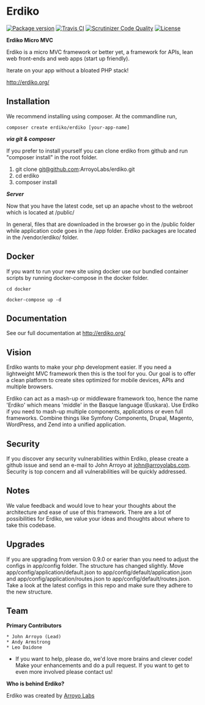 Erdiko
=======

[![Package version](https://img.shields.io/packagist/v/erdiko/erdiko.svg?style=flat-square)](https://packagist.org/packages/erdiko/erdiko) [![Travis CI](https://travis-ci.org/ArroyoLabs/erdiko.svg?branch=master)](https://travis-ci.org/ArroyoLabs/erdiko) [![Scrutinizer Code Quality](https://scrutinizer-ci.com/g/ArroyoLabs/erdiko/badges/quality-score.png?b=master)](https://scrutinizer-ci.com/g/ArroyoLabs/erdiko/?branch=master) [![License](https://poser.pugx.org/erdiko/erdiko/license)](https://packagist.org/packages/erdiko/erdiko)

**Erdiko Micro MVC**

Erdiko is a micro MVC framework or better yet, a framework for APIs, lean web front-ends and web apps (start up friendly).

Iterate on your app without a bloated PHP stack!

http://erdiko.org/


Installation
------------

We recommend installing using composer.  At the commandline run,

	composer create erdiko/erdiko [your-app-name]

***via git & composer***

If you prefer to install yourself you can clone erdiko from github and run "composer install" in the root folder.

1. git clone git@github.com:ArroyoLabs/erdiko.git
2. cd erdiko
3. composer install

***Server***

Now that you have the latest code, set up an apache vhost to the webroot which is located at /public/

In general, files that are downloaded in the browser go in the /public folder while application code goes in the /app folder.  Erdiko packages are located in the /vendor/erdiko/ folder.


Docker
------

If you want to run your new site using docker use our bundled container scripts by running docker-compose in the docker folder.

	cd docker

	docker-compose up -d


Documentation
-------------

See our full documentation at http://erdiko.org/


Vision
------

Erdiko wants to make your php development easier. If you need a lightweight MVC framework then this is the tool for you. Our goal is to offer a clean platform to create sites optimized for mobile devices, APIs and multiple browsers.

Erdiko can act as a mash-up or middleware framework too, hence the name 'Erdiko' which means 'middle' in the Basque language (Euskara). Use Erdiko if you need to mash-up multiple components, applications or even full frameworks. Combine things like Symfony Components, Drupal, Magento, WordPress, and Zend into a unified application.


Security 
--------

If you discover any security vulnerabilities within Erdiko, please create a github issue and send an e-mail to John Arroyo at john@arroyolabs.com. Security is top concern and all vulnerabilities will be quickly addressed.


Notes
-----

We value feedback and would love to hear your thoughts about the architecture and ease of use of this framework.  There are a lot of possibilities for Erdiko, we value your ideas and thoughts about where to take this codebase.


Upgrades
--------

If you are upgrading from version 0.9.0 or earier than you need to adjust the configs in app/config folder.  The structure has changed slightly.  Move app/config/application/default.json to app/config/default/application.json and app/config/application/routes.json to app/config/default/routes.json.  Take a look at the latest configs in this repo and make sure they adhere to the new structure.


Team
----

**Primary Contributors**

    * John Arroyo (Lead)
    * Andy Armstrong
    * Leo Daidone

* If you want to help, please do, we'd love more brains and clever code!  Make your enhancements and do a pull request.  If you want to get to even more involved please contact us!

**Who is behind Erdiko?**

Erdiko was created by [Arroyo Labs](http://arroyolabs.com)
